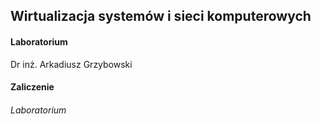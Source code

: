 ## Wirtualizacja systemów i sieci komputerowych

#### Laboratorium
Dr inż. Arkadiusz Grzybowski

#### Zaliczenie
###### Laboratorium

